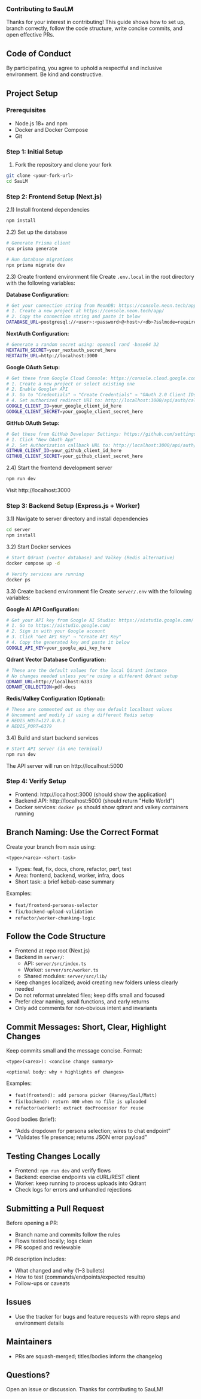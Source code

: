 ### Contributing to SauLM

Thanks for your interest in contributing! This guide shows how to set up, branch correctly, follow the code structure, write concise commits, and open effective PRs.


## Code of Conduct
By participating, you agree to uphold a respectful and inclusive environment. Be kind and constructive.


## Project Setup

### Prerequisites
- Node.js 18+ and npm
- Docker and Docker Compose
- Git

### Step 1: Initial Setup
1) Fork the repository and clone your fork
```bash
git clone <your-fork-url>
cd SauLM
```

### Step 2: Frontend Setup (Next.js)

2.1) Install frontend dependencies
```bash
npm install
```

2.2) Set up the database
```bash
# Generate Prisma client
npx prisma generate

# Run database migrations
npx prisma migrate dev
```

2.3) Create frontend environment file
Create `.env.local` in the root directory with the following variables:

**Database Configuration:**
```bash
# Get your connection string from NeonDB: https://console.neon.tech/app/
# 1. Create a new project at https://console.neon.tech/app/
# 2. Copy the connection string and paste it below
DATABASE_URL=postgresql://<user>:<password>@<host>/<db>?sslmode=require
```

**NextAuth Configuration:**
```bash
# Generate a random secret using: openssl rand -base64 32
NEXTAUTH_SECRET=your_nextauth_secret_here
NEXTAUTH_URL=http://localhost:3000
```

**Google OAuth Setup:**
```bash
# Get these from Google Cloud Console: https://console.cloud.google.com/
# 1. Create a new project or select existing one
# 2. Enable Google+ API
# 3. Go to "Credentials" → "Create Credentials" → "OAuth 2.0 Client IDs"
# 4. Set authorized redirect URI to: http://localhost:3000/api/auth/callback/google
GOOGLE_CLIENT_ID=your_google_client_id_here
GOOGLE_CLIENT_SECRET=your_google_client_secret_here
```

**GitHub OAuth Setup:**
```bash
# Get these from GitHub Developer Settings: https://github.com/settings/developers
# 1. Click "New OAuth App"
# 2. Set Authorization callback URL to: http://localhost:3000/api/auth/callback/github
GITHUB_CLIENT_ID=your_github_client_id_here
GITHUB_CLIENT_SECRET=your_github_client_secret_here
```

2.4) Start the frontend development server
```bash
npm run dev
```
Visit http://localhost:3000

### Step 3: Backend Setup (Express.js + Worker)

3.1) Navigate to server directory and install dependencies
```bash
cd server
npm install
```

3.2) Start Docker services
```bash
# Start Qdrant (vector database) and Valkey (Redis alternative)
docker compose up -d

# Verify services are running
docker ps
```

3.3) Create backend environment file
Create `server/.env` with the following variables:

**Google AI API Configuration:**
```bash
# Get your API key from Google AI Studio: https://aistudio.google.com/
# 1. Go to https://aistudio.google.com/
# 2. Sign in with your Google account
# 3. Click "Get API Key" → "Create API Key"
# 4. Copy the generated key and paste it below
GOOGLE_API_KEY=your_google_api_key_here
```

**Qdrant Vector Database Configuration:**
```bash
# These are the default values for the local Qdrant instance
# No changes needed unless you're using a different Qdrant setup
QDRANT_URL=http://localhost:6333
QDRANT_COLLECTION=pdf-docs
```

**Redis/Valkey Configuration (Optional):**
```bash
# These are commented out as they use default localhost values
# Uncomment and modify if using a different Redis setup
# REDIS_HOST=127.0.0.1
# REDIS_PORT=6379
```

3.4) Build and start backend services
```bash
# Start API server (in one terminal)
npm run dev

```

The API server will run on http://localhost:5000

### Step 4: Verify Setup
- Frontend: http://localhost:3000 (should show the application)
- Backend API: http://localhost:5000 (should return "Hello World")
- Docker services: `docker ps` should show qdrant and valkey containers running


## Branch Naming: Use the Correct Format
Create your branch from `main` using:
```
<type>/<area>-<short-task>
```
- Types: feat, fix, docs, chore, refactor, perf, test
- Area: frontend, backend, worker, infra, docs
- Short task: a brief kebab-case summary

Examples:
- `feat/frontend-personas-selector`
- `fix/backend-upload-validation`
- `refactor/worker-chunking-logic`


## Follow the Code Structure
- Frontend at repo root (Next.js)
- Backend in `server/`:
  - API: `server/src/index.ts`
  - Worker: `server/src/worker.ts`
  - Shared modules: `server/src/lib/`
- Keep changes localized; avoid creating new folders unless clearly needed
- Do not reformat unrelated files; keep diffs small and focused
- Prefer clear naming, small functions, and early returns
- Only add comments for non-obvious intent and invariants


## Commit Messages: Short, Clear, Highlight Changes
Keep commits small and the message concise. Format:
```
<type>(<area>): <concise change summary>

<optional body: why + highlights of changes>
```
Examples:
- `feat(frontend): add persona picker (Harvey/Saul/Matt)`
- `fix(backend): return 400 when no file is uploaded`
- `refactor(worker): extract docProcessor for reuse`

Good bodies (brief):
- “Adds dropdown for persona selection; wires to chat endpoint”
- “Validates file presence; returns JSON error payload”


## Testing Changes Locally
- Frontend: `npm run dev` and verify flows
- Backend: exercise endpoints via cURL/REST client
- Worker: keep running to process uploads into Qdrant
- Check logs for errors and unhandled rejections


## Submitting a Pull Request
Before opening a PR:
- Branch name and commits follow the rules
- Flows tested locally; logs clean
- PR scoped and reviewable

PR description includes:
- What changed and why (1–3 bullets)
- How to test (commands/endpoints/expected results)
- Follow-ups or caveats


## Issues
- Use the tracker for bugs and feature requests with repro steps and environment details


## Maintainers
- PRs are squash-merged; titles/bodies inform the changelog


## Questions?
Open an issue or discussion. Thanks for contributing to SauLM!
